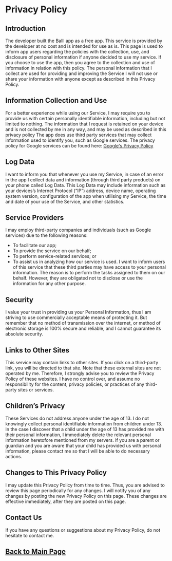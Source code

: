 # Privacy Policy

## Introduction
The developer built the Balll app as a free app. This service is provided by the developer at no cost and is intended for use as is.
This page is used to inform app users regarding the policies with the collection, use, and
disclosure of personal information if anyone decided to use my service.
If you choose to use the app, then you agree to the collection and use of information in relation with this policy.
The personal information that I collect are used for providing and improving the Service
I will not use or share your information with anyone except as described in this Privacy Policy.

## Information Collection and Use
For a better experience while using our Service, I may require you to provide us with certain
personally identifiable information, including but not limited to nothing.
The information that I request is retained on your device and is not
collected by me in any way, and may be used as described in this privacy policy
The app does use third party services that may collect information used to identify you, such as Google services.
 The privacy policy for Google services can be found here:
[Google's Privacy Policy]("https://policies.google.com/privacy")

## Log Data
I want to inform you that whenever you use my Service, in case of an error in the app I collect
data and information (through third party products) on your phone called Log Data. This Log Data
may include information such as your devices’s Internet Protocol (“IP”) address, device name,
operating system version, configuration of the app when utilising my Service, the time and date
of your use of the Service, and other statistics.

## Service Providers
I may employ third-party companies and individuals (such as Google services) due to the following reasons:
- To facilitate our app;
- To provide the service on our behalf;
- To perform service-related services; or
- To assist us in analyzing how our service is used.
I want to inform users of this service that these third parties may have access to your personal
information. The reason is to perform the tasks assigned to them on our behalf. However, they
are obligated not to disclose or use the information for any other purpose.

## Security
I value your trust in providing us your Personal Information, thus I am striving to use
commercially acceptable means of protecting it. But remember that no method of transmission over
the internet, or method of electronic storage is 100% secure and reliable, and I cannot
guarantee its absolute security.

## Links to Other Sites
This service may contain links to other sites. If you click on a third-party link, you will be
directed to that site. Note that these external sites are not operated by me. Therefore, I
strongly advise you to review the Privacy Policy of these websites. I have no control over, and
assume no responsibility for the content, privacy policies, or practices of any third-party
sites or services.

## Children’s Privacy
These Services do not address anyone under the age of 13. I do not knowingly collect personal
identifiable information from children under 13. In the case I discover that a child under the age of 13
has provided me with their personal information, I immediately delete the relevant personal information heretofore mentioned from my servers. If you
are a parent or guardian and you are aware that your child has provided us with personal
information, please contact me so that I will be able to do necessary actions.

## Changes to This Privacy Policy
I may update this Privacy Policy from time to time. Thus, you are advised to review this page
periodically for any changes. I will notify you of any changes by posting the new Privacy Policy
on this page. These changes are effective immediately, after they are posted on this page.

## Contact Us
If you have any questions or suggestions about my Privacy Policy, do not hesitate to contact
me.

## [Back to Main Page](https://balllapp.github.io/site)
